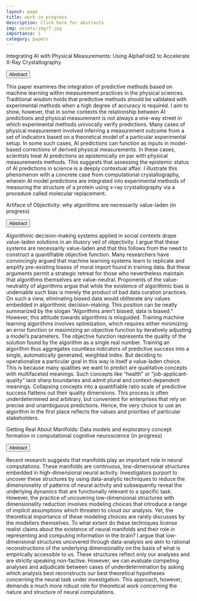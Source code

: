 ```yaml
---
layout: page
title: work in progress
description: Click here for abstracts
img: assets/img/7.jpg
importance: 1
category: papers
---
```


Integrating AI with Physical Measurements: Using AlphaFold2 to Accelerate X-Ray Crystallography

<p>
  <button class="btn " type="button" data-toggle="collapse" data-target="#collapse1" aria-expanded="false" aria-controls="collapse1">
 Abstract
  </button>
</p>

<div class="collapse" id="collapse1">
  <div class="card card-body">
   This paper examines the integration of predictive methods based on machine learning within measurement practices in the physical sciences. Traditional wisdom holds that predictive methods should be validated with experimental methods when a high degree of accuracy is required. I aim to show, however, that in some contexts the relationship between AI predictions and physical measurement is not always a one-way street in which experimental methods univocally verify predictions. Many cases of physical measurement involved inferring a measurement outcome from a set of indicators based on a theoretical model of a particular experimental setup. In some such cases, AI predictions can function as inputs in model-based corrections of derived physical measurements. In these cases, scientists treat AI predictions as epistemically on par with physical measurements methods. This suggests that assessing the epistemic status of AI predictions in science is a deeply contextual affair. I illustrate this phenomenon with a concrete case from computational crystallography, wherein AI model predictions are integrated into experimental methods of measuring the structure of a protein using x-ray crystallography via a procedure called molecular replacement.  
  </div>
</div>

<p>



  

Artiface of Objectivity: why algorithms are necessarily value-laden (in progress)  

 <p> <button class="btn " type="button" data-toggle="collapse" data-target="#collapse3" aria-expanded="false" aria-controls="collapse3">
 Abstract
  </button>
</p>
<div class="collapse" id="collapse3">
  <div class="card card-body">
    Algorithmic decision-making systems applied in social contexts drape value-laden solutions in an illusory veil of objectivity. I argue that these systems are necessarily value-laden and that this follows from the need to construct a quantifiable objective function. Many researchers have convincingly argued that machine learning systems learn to replicate and amplify pre-existing biases of moral import found in training data. But these arguments permit a strategic retreat for those who nevertheless maintain that algorithms themselves are value-neutral. Proponents of the value-neutrality of algorithms argue that while the existence of algorithmic bias is undeniable such bias is merely the product of bad data curation practices. On such a view, eliminating biased data would obliterate any values embedded in algorithmic decision-making. This position can be neatly summarized by the slogan “Algorithms aren’t biased, data is biased.” However, this attitude towards algorithms is misguided. Training machine learning algorithms involves optimization, which requires either minimizing an error function or maximizing an objective function by iteratively adjusting a model’s parameters. The objective function represents the quality of the solution found by the algorithm as a single real number. Training an algorithm thus aggregates countless indicators of predictive success into a single, automatically generated, weighted index. But deciding to operationalize a particular goal in this way is itself a value-laden choice. This is because many qualities we want to predict are qualitative concepts with multifaceted meanings. Such concepts like “health” or “job-applicant-quality” lack sharp boundaries and admit plural and context-dependent meanings. Collapsing concepts into a quantifiable ratio scale of predictive success flattens out their quality dimensions. This process is often underdetermined and arbitrary, but convenient for enterprises that rely on precise and unambiguous predictions. Hence, the very choice to use an algorithm in the first place reflects the values and priorities of particular stakeholders.

  </div>
</div>

Getting Real About Manifolds: Data models and exploratory concept formation in computational cognitive neuroscience (in progress)

<p>  <button class="btn " type="button" data-toggle="collapse" data-target="#collapse4" aria-expanded="false" aria-controls="collapse4">
 Abstract
  </button>
</p>
<div class="collapse" id="collapse4">
  <div class="card card-body">
    Recent research suggests that manifolds play an important role in neural computations. These manifolds are continuous, low-dimensional structures embedded in high-dimensional neural activity. Investigators purport to uncover these structures by using data-analytic techniques to reduce the dimensionality of patterns of neural activity and subsequently reveal the underlying dynamics that are functionally relevant to a specific task. However, the practice of uncovering low-dimensional structures with dimensionality reduction involves modeling choices that introduce a range of implicit assumptions which threaten to cloud our analysis. Yet, the theoretical importance of these modeling choices are rarely discusses by the modellers themselves. To what extent do these techniques license realist claims about the existence of neural manifolds and their role in representing and computing information in the brain? I argue that low-dimensional structures uncovered through data-analysis are akin to rational reconstructions of the underlying dimensionality on the basis of what is empirically accessible to us. These structures reflect only our analyses and are strictly speaking non-factive. However, we can evaluate competing analyses and adjudicate between cases of underdetermination by asking which analysis best reconstructs our best theoretical hypotheses concerning the neural task under investigation. This approach, however, demands a much more robust role for theoretical work concerning the nature and structure of neural computations. 

  </div>
</div>

